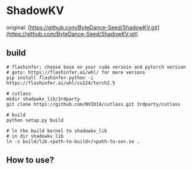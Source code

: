 # ShadowKV

original: [https://github.com/ByteDance-Seed/ShadowKV.git](https://github.com/ByteDance-Seed/ShadowKV.git)

## build

```shell
# flashinfer; choose base on your cuda versoin and pytorch version
# goto: https://flashinfer.ai/whl/ for more verions
pip install flashinfer-python -i https://flashinfer.ai/whl/cu124/torch2.5

# cutlass
mkdir shadowkv_lib/3rdparty
git clone https://github.com/NVIDIA/cutlass.git 3rdparty/cutlass

# build
python setup.py build

# ln the build kernel to shadowkv_lib
# in dir shadowkv_lib
ln -s build/lib.<path-to-build>/<path-to-so>.so .
```

## How to use?

